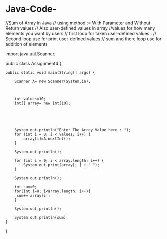 # Java-Code-
//Sum of Array in Java 
// using method := With Parameter and Without Return values 
// Also user-defined values in array 
//values for how many elements you want by users 
//  first loop for taken user-defined values .
// Second loop use for print user-defined values 
// sum and there loop  use for addition of elements 



import java.util.Scanner;

public class Assignment4 {

    public static void main(String[] args) {
        
        Scanner A= new Scanner(System.in);



        int values=10;
        int[] array= new int[10];





        System.out.println("Enter The Array Value here : ");
        for (int i = 0; i < values; i++) {                         
            array[i]=A.nextInt();
        }

        System.out.println();

        for (int i = 0; i < array.length; i++) {
            System.out.print(array[i ] + " ");
        }

        System.out.println();

        int sum=0;
        for(int i=0; i<array.length; i++){
         sum+= array[i];
        }
        
        System.out.println();

        System.out.println(sum);
    }
}




